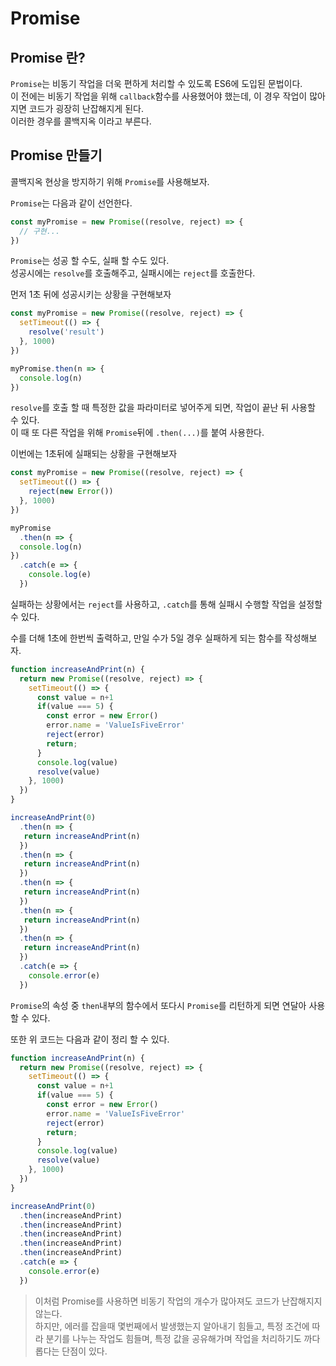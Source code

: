 # Promise

## Promise 란?
`Promise`는 비동기 작업을 더욱 편하게 처리할 수 있도록 ES6에 도입된 문법이다.   
이 전에는 비동기 작업을 위해 `callback`함수를 사용했어야 했는데, 이 경우 작업이 많아지면 코드가 굉장히 난잡해지게 된다.   
이러한 경우를 콜백지옥 이라고 부른다.  

## Promise 만들기   
콜백지옥 현상을 방지하기 위해 `Promise`를 사용해보자.   

`Promise`는 다음과 같이 선언한다.
```js
const myPromise = new Promise((resolve, reject) => {
  // 구현...
})
```  
`Promise`는 성공 할 수도, 실패 할 수도 있다.  
성공시에는 `resolve`를 호출해주고, 실패시에는 `reject`를 호출한다.  

먼저 1초 뒤에 성공시키는 상황을 구현해보자
```js
const myPromise = new Promise((resolve, reject) => {
  setTimeout(() => {
    resolve('result')
  }, 1000)
})

myPromise.then(n => {
  console.log(n)
})
```

`resolve`를 호출 할 때 특정한 값을 파라미터로 넣어주게 되면, 작업이 끝난 뒤 사용할 수 있다.   
이 때 또 다른 작업을 위해 `Promise`뒤에 `.then(...)`를 붙여 사용한다.   

이번에는 1초뒤에 실패되는 상황을 구현해보자 
```js
const myPromise = new Promise((resolve, reject) => {
  setTimeout(() => {
    reject(new Error())
  }, 1000)
})

myPromise
  .then(n => {
  console.log(n)
})
  .catch(e => {
    console.log(e)
  })
```   
실패하는 상황에서는 `reject`를 사용하고, `.catch`를 통해 실패시 수행할 작업을 설정할 수 있다.   

수를 더해 1초에 한번씩 출력하고, 만일 수가 5일 경우 실패하게 되는 함수를 작성해보자.
```js
function increaseAndPrint(n) {
  return new Promise((resolve, reject) => {
    setTimeout(() => {
      const value = n+1
      if(value === 5) {
        const error = new Error()
        error.name = 'ValueIsFiveError'
        reject(error)
        return;
      }
      console.log(value)
      resolve(value)
    }, 1000)
  })
}

increaseAndPrint(0)
  .then(n => {
   return increaseAndPrint(n)
  })
  .then(n => {
   return increaseAndPrint(n)
  })
  .then(n => {
   return increaseAndPrint(n)
  })
  .then(n => {
   return increaseAndPrint(n)
  })
  .then(n => {
   return increaseAndPrint(n)
  })
  .catch(e => {
    console.error(e)
  })
```   
`Promise`의 속성 중 `then`내부의 함수에서 또다시 `Promise`를 리턴하게 되면 연달아 사용할 수 있다.  

또한 위 코드는 다음과 같이 정리 할 수 있다.
```js
function increaseAndPrint(n) {
  return new Promise((resolve, reject) => {
    setTimeout(() => {
      const value = n+1
      if(value === 5) {
        const error = new Error()
        error.name = 'ValueIsFiveError'
        reject(error)
        return;
      }
      console.log(value)
      resolve(value)
    }, 1000)
  })
}

increaseAndPrint(0)
  .then(increaseAndPrint)
  .then(increaseAndPrint)
  .then(increaseAndPrint)
  .then(increaseAndPrint)
  .then(increaseAndPrint)
  .catch(e => {
    console.error(e)
  })
```   

> 이처럼 Promise를 사용하면 비동기 작업의 개수가 많아져도 코드가 난잡해지지 않는다.   
하지만, 에러를 잡을때 몇번째에서 발생했는지 알아내기 힘들고, 특정 조건에 따라 분기를 나누는 작업도 힘들며, 특정 값을 공유해가며 작업을 처리하기도 까다롭다는 단점이 있다.